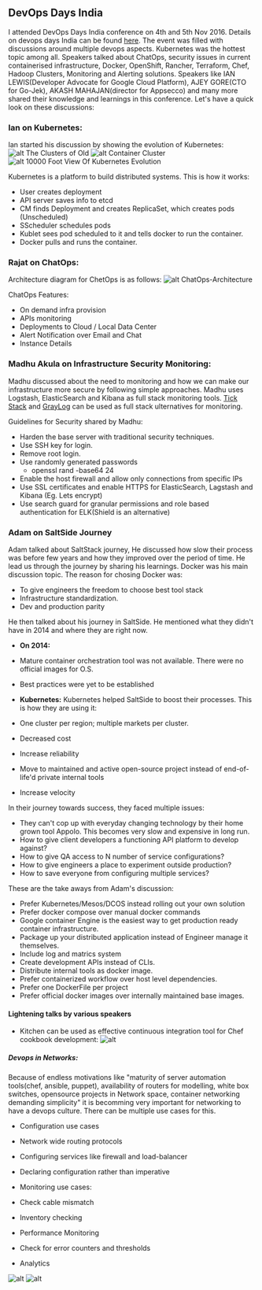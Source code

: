 ## DevOps Days India

I attended DevOps Days India conference on 4th and 5th Nov 2016. Details on devops days India can be found [here](http://devopsdaysindia.org/index.html#header). The event was filled with discussions around multiple devops aspects. Kubernetes was the hottest topic among all. Speakers talked about ChatOps, security issues in current containerised infrastructure, Docker, OpenShift, Rancher, Terraform, Chef, Hadoop Clusters, Monitoring and Alerting solutions. Speakers like IAN LEWIS(Developer Advocate for Google Cloud Platform), AJEY GORE(CTO for Go-Jek), AKASH MAHAJAN(director for Appsecco) and many more shared their knowledge and learnings in this conference. Let's have a quick look on these discussions:

### Ian on Kubernetes:
Ian started his discussion by showing the evolution of Kubernetes:
![alt The Clusters of Old](https://github.com/manish-devops/DevOps-Days-2016/blob/master/Diagrams/IAN/The%20Clusters%20of%20Old.jpg)
![alt Container Cluster](https://github.com/manish-devops/DevOps-Days-2016/blob/master/Diagrams/IAN/Container%20Clusters.jpg)
![alt 10000 Foot View Of Kubernetes Evolution](https://github.com/manish-devops/DevOps-Days-2016/blob/master/Diagrams/IAN/10000FootViewOfKubernetesEvolution.jpg)


Kubernetes is a platform to build distributed systems. This is how it works:
 * User creates deployment
 * API server saves info to etcd
 * CM finds Deployment and creates ReplicaSet, which creates pods (Unscheduled)
 * SScheduler schedules pods
 * Kublet sees pod scheduled to it and tells docker to run the container.
 * Docker pulls and runs the container.
 
 
### Rajat on ChatOps:
Architecture diagram for ChetOps is as follows:
![alt ChatOps-Architecture](https://github.com/manish-devops/DevOps-Days-2016/blob/master/Diagrams/RajatOnChatOps/Architecture-ChatOps.jpg)
 
ChatOps Features:
 * On demand infra provision
 * APIs monitoring
 * Deployments to Cloud / Local Data Center
 * Alert Notification over Email and Chat
 * Instance Details
 
 
### Madhu Akula on Infrastructure Security Monitoring:
Madhu discussed about the need to monitoring and how we can make our infrastructure more secure by following simple approaches. Madhu uses Logstash, ElasticSearch and Kibana as full stack monitoring tools. [Tick Stack](https://www.influxdata.com/time-series-platform/) and [GrayLog](https://www.graylog.org/) can be used as full stack ulternatives for monitoring. 

Guidelines for Security shared by Madhu:
* Harden the base server with traditional security techniques.
* Use SSH key for login.
* Remove root login.
* Use randomly generated passwords
  * openssl rand -base64 24
* Enable the host firewall and allow only connections from specific IPs
* Use SSL certificates and enable HTTPS for ElasticSearch, Lagstash and Kibana (Eg. Lets encrypt)
* Use search guard for granular permissions and role based authentication for ELK(Shield is an alternative)

### Adam on SaltSide Journey
Adam talked about SaltStack journey, He discussed how slow their process was before few years and how they improved over the period of time. He lead us through the journey by sharing his learnings. Docker was his main discussion topic. The reason for chosing Docker was:
* To give engineers the freedom to choose best tool stack
* Infrastructure standardization.
* Dev and production parity

He then talked about his journey in SaltSide. He mentioned what they didn't have in 2014 and where they are right now.

* **On 2014:**
 * Mature container orchestration tool was not available.
 There were no official images for O.S.
 * Best practices were yet to be established
 
* **Kubernetes:**
Kubernetes helped SaltSide to boost their processes. This is how they are using it:
 * One cluster per region; multiple markets per cluster.
 * Decreased cost
 * Increase reliability
 * Move to maintained and active open-source project instead of end-of-life'd private internal tools
 * Increase velocity


 In their journey towards success, they faced multiple issues:
  * They can't cop up with everyday changing technology by their home grown tool Appolo. This becomes very slow and expensive in long run.
  * How to give client developers a functioning API platform to develop against?
  * How to give QA access to N number of service configurations?
  * How to give engineers a place to experiment outside production?
  * How to save everyone from configuring multiple services?
  
  These are the take aways from Adam's discussion:
   * Prefer Kubernetes/Mesos/DCOS instead rolling out your own solution
   * Prefer docker compose over manual docker commands
   * Google container Engine is the easiest way to get production ready container infrastructure.
   * Package up your distributed application instead of Engineer manage it themselves.
   * Include log and matrics system
   * Create development APIs instead of CLIs.
   * Distribute internal tools as docker image.
   * Prefer containerized workflow over host level dependencies.
   * Prefer one DockerFile per project
   * Prefer official docker images over internally maintained base images.
  
  
#### Lightening talks by various speakers

* Kitchen can be used as effective continuous integration tool for Chef cookbook development:
![alt](https://github.com/manish-devops/DevOps-Days-2016/blob/master/Diagrams/CI-for-Cookbooks/CI.jpg)


##### Devops in Networks:

Because of endless motivations like "maturity of server automation tools(chef, ansible, puppet), availability of routers for modelling, white box switches, opensource projects in Network space, container networking demanding simplicity" it is becomming very important for networking to have a devops culture. There can be multiple use cases for this.

* Configuration use cases
 * Network wide routing protocols
 * Configuring services like firewall and load-balancer
 * Declaring configuration rather than imperative
 
* Monitoring use cases:
 * Check cable mismatch
 * Inventory checking
 * Performance Monitoring
 * Check for error counters and thresholds
 * Analytics
 
 ![alt](https://github.com/manish-devops/DevOps-Days-2016/blob/master/Diagrams/DevOps-networking-Roadmap/DevopsNetworkingRoadmap.jpg)
 ![alt](https://github.com/manish-devops/DevOps-Days-2016/blob/master/Diagrams/DevOps-networking-Roadmap/Ecosystem.jpg)

